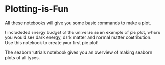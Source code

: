 # Plotting-is-Fun

All these notebooks will give you some basic commands to make a plot. 


I  includeded energy budget of the universe as an example of pie plot, where you would see dark energy, dark matter and normal matter contribution.
Use this notebook to create your first pie plot! 

The seaborn tutrials notebook gives you an overview of making seaborn plots of all types. 
